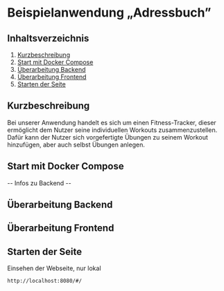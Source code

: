 Beispielanwendung „Adressbuch”
==============================

Inhaltsverzeichnis
------------------

 1. [Kurzbeschreibung](#kurzbeschreibung)
 1. [Start mit Docker Compose](#start-mit-docker-compose)
 1. [Überarbeitung Backend](#überarbeitung-backend)
 1. [Überarbeitung Frontend](#überarbeitung-frontend)
 1. [Starten der Seite](#starten-der-seite)

Kurzbeschreibung
----------------

Bei unserer Anwendung handelt es sich um einen Fitness-Tracker, dieser ermöglicht
dem Nutzer seine individuellen Workouts zusammenzustellen. Dafür kann der Nutzer
sich vorgefertigte Übungen zu seinem Workout hinzufügen, aber auch selbst Übungen
anlegen.

Start mit Docker Compose
------------------------

-- Infos zu Backend --

Überarbeitung Backend
------------------------

Überarbeitung Frontend
------------------------

Starten der Seite
------------------------
Einsehen der Webseite, nur lokal
```sh
http://localhost:8080/#/
```
